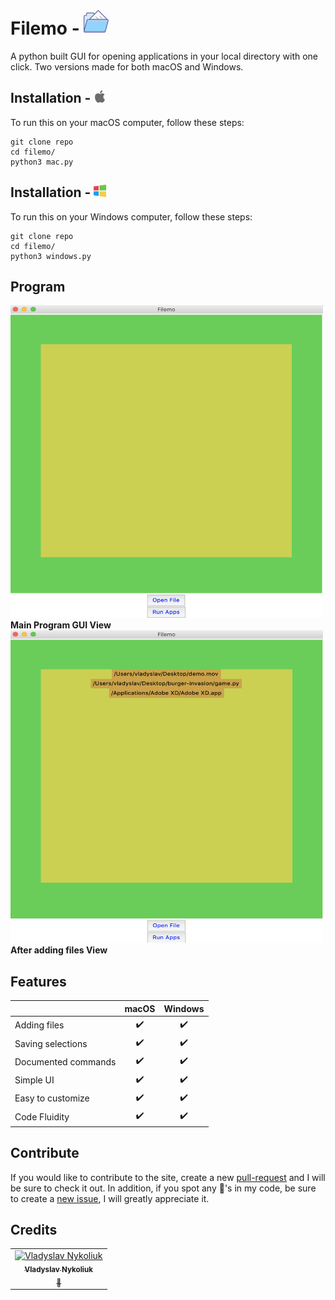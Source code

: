 # Filemo - <img src="images/file.png" height="40" width="40" />

A python built GUI for opening applications in your local directory with one click. Two versions made for both macOS and Windows.

## Installation - <img src="images/a.png" height="20" width="20" />
To run this on your macOS computer, follow these steps:
```
git clone repo
cd filemo/
python3 mac.py
```

## Installation - <img src="images/w.png" height="20" width="20" />
To run this on your Windows computer, follow these steps:
```
git clone repo
cd filemo/
python3 windows.py
```

## Program
<img src="images/main.png" height="500" width="500" />
<b> Main Program GUI View </b>

<br />
<img src="images/files.png" height="500" width="500" />
<b> After adding files View </b>
<br />

## Features

|                            | macOS  | Windows |
| -------------------------- | :----------------: | :-------------: |
| Adding files           |         ✔️         |        ✔️        |
| Saving selections             |         ✔️         |        ✔️        |
| Documented commands        |         ✔️         |        ✔️        |
| Simple UI |         ✔️         |        ✔️        |
| Easy to customize          |         ✔️         |        ✔️        |
| Code Fluidity          |         ✔️         |        ✔️        |

## Contribute
If you would like to contribute to the site, create a new [pull-request](https://github.com/vladyslavnUA/filemo/pulls) and I will be sure to check it out. In addition, if you spot any 🐞's in my code, be sure to create a [new issue](https://github.com/vladyslavnUA/filemo/issues/new), I will greatly appreciate it.

## Credits
<table>
  <tr>
    <td align="center"><a href="https://github.com/vladyslavnUA"><img src="https://avatars0.githubusercontent.com/u/37787869?v=4" alt="Vladyslav Nykoliuk" width="85px;"/><br><sub><b>Vladyslav Nykoliuk</b><br>🐻</td>
  </tr>
</table>
